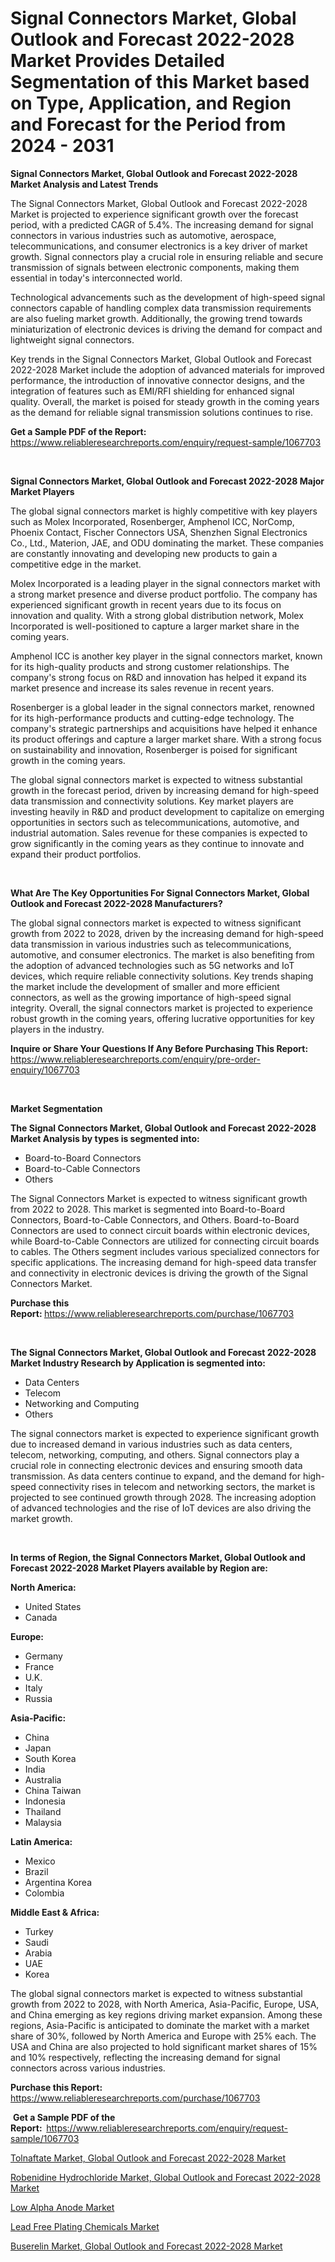<p><h1>Signal Connectors Market, Global Outlook and Forecast 2022-2028 Market Provides Detailed Segmentation of this Market based on Type, Application, and Region and Forecast for the Period from 2024 - 2031</h1></p><p><strong>Signal Connectors Market, Global Outlook and Forecast 2022-2028 Market Analysis and Latest Trends</strong></p>
<p><p>The Signal Connectors Market, Global Outlook and Forecast 2022-2028 Market is projected to experience significant growth over the forecast period, with a predicted CAGR of 5.4%. The increasing demand for signal connectors in various industries such as automotive, aerospace, telecommunications, and consumer electronics is a key driver of market growth. Signal connectors play a crucial role in ensuring reliable and secure transmission of signals between electronic components, making them essential in today's interconnected world.</p><p>Technological advancements such as the development of high-speed signal connectors capable of handling complex data transmission requirements are also fueling market growth. Additionally, the growing trend towards miniaturization of electronic devices is driving the demand for compact and lightweight signal connectors.</p><p>Key trends in the Signal Connectors Market, Global Outlook and Forecast 2022-2028 Market include the adoption of advanced materials for improved performance, the introduction of innovative connector designs, and the integration of features such as EMI/RFI shielding for enhanced signal quality. Overall, the market is poised for steady growth in the coming years as the demand for reliable signal transmission solutions continues to rise.</p></p>
<p><strong>Get a Sample PDF of the Report:&nbsp;</strong> <a href="https://www.reliableresearchreports.com/enquiry/request-sample/1067703">https://www.reliableresearchreports.com/enquiry/request-sample/1067703</a></p>
<p>&nbsp;</p>
<p><strong>Signal Connectors Market, Global Outlook and Forecast 2022-2028 Major Market Players</strong></p>
<p><p>The global signal connectors market is highly competitive with key players such as Molex Incorporated, Rosenberger, Amphenol ICC, NorComp, Phoenix Contact, Fischer Connectors USA, Shenzhen Signal Electronics Co., Ltd., Materion, JAE, and ODU dominating the market. These companies are constantly innovating and developing new products to gain a competitive edge in the market.</p><p>Molex Incorporated is a leading player in the signal connectors market with a strong market presence and diverse product portfolio. The company has experienced significant growth in recent years due to its focus on innovation and quality. With a strong global distribution network, Molex Incorporated is well-positioned to capture a larger market share in the coming years.</p><p>Amphenol ICC is another key player in the signal connectors market, known for its high-quality products and strong customer relationships. The company's strong focus on R&D and innovation has helped it expand its market presence and increase its sales revenue in recent years.</p><p>Rosenberger is a global leader in the signal connectors market, renowned for its high-performance products and cutting-edge technology. The company's strategic partnerships and acquisitions have helped it enhance its product offerings and capture a larger market share. With a strong focus on sustainability and innovation, Rosenberger is poised for significant growth in the coming years.</p><p>The global signal connectors market is expected to witness substantial growth in the forecast period, driven by increasing demand for high-speed data transmission and connectivity solutions. Key market players are investing heavily in R&D and product development to capitalize on emerging opportunities in sectors such as telecommunications, automotive, and industrial automation. Sales revenue for these companies is expected to grow significantly in the coming years as they continue to innovate and expand their product portfolios.</p></p>
<p>&nbsp;</p>
<p><strong>What Are The Key Opportunities For Signal Connectors Market, Global Outlook and Forecast 2022-2028 Manufacturers?</strong></p>
<p><p>The global signal connectors market is expected to witness significant growth from 2022 to 2028, driven by the increasing demand for high-speed data transmission in various industries such as telecommunications, automotive, and consumer electronics. The market is also benefiting from the adoption of advanced technologies such as 5G networks and IoT devices, which require reliable connectivity solutions. Key trends shaping the market include the development of smaller and more efficient connectors, as well as the growing importance of high-speed signal integrity. Overall, the signal connectors market is projected to experience robust growth in the coming years, offering lucrative opportunities for key players in the industry.</p></p>
<p><strong>Inquire or Share Your Questions If Any Before Purchasing This Report:</strong> <a href="https://www.reliableresearchreports.com/enquiry/pre-order-enquiry/1067703">https://www.reliableresearchreports.com/enquiry/pre-order-enquiry/1067703</a></p>
<p>&nbsp;</p>
<p><strong>Market Segmentation</strong></p>
<p><strong>The Signal Connectors Market, Global Outlook and Forecast 2022-2028 Market Analysis by types is segmented into:</strong></p>
<p><ul><li>Board-to-Board Connectors</li><li>Board-to-Cable Connectors</li><li>Others</li></ul></p>
<p><p>The Signal Connectors Market is expected to witness significant growth from 2022 to 2028. This market is segmented into Board-to-Board Connectors, Board-to-Cable Connectors, and Others. Board-to-Board Connectors are used to connect circuit boards within electronic devices, while Board-to-Cable Connectors are utilized for connecting circuit boards to cables. The Others segment includes various specialized connectors for specific applications. The increasing demand for high-speed data transfer and connectivity in electronic devices is driving the growth of the Signal Connectors Market.</p></p>
<p><strong>Purchase this Report:&nbsp;</strong><a href="https://www.reliableresearchreports.com/purchase/1067703">https://www.reliableresearchreports.com/purchase/1067703</a></p>
<p>&nbsp;</p>
<p><strong>The Signal Connectors Market, Global Outlook and Forecast 2022-2028 Market Industry Research by Application is segmented into:</strong></p>
<p><ul><li>Data Centers</li><li>Telecom</li><li>Networking and Computing</li><li>Others</li></ul></p>
<p><p>The signal connectors market is expected to experience significant growth due to increased demand in various industries such as data centers, telecom, networking, computing, and others. Signal connectors play a crucial role in connecting electronic devices and ensuring smooth data transmission. As data centers continue to expand, and the demand for high-speed connectivity rises in telecom and networking sectors, the market is projected to see continued growth through 2028. The increasing adoption of advanced technologies and the rise of IoT devices are also driving the market growth.</p></p>
<p>&nbsp;</p>
<p><strong>In terms of Region, the Signal Connectors Market, Global Outlook and Forecast 2022-2028 Market Players available by Region are:</strong></p>
<p>
    <p> <strong> North America: </strong>
        <ul>
            <li>United States</li>
            <li>Canada</li>
        </ul>
        </p> 
    <p> <strong> Europe: </strong>
        <ul>
            <li>Germany</li>
            <li>France</li>
            <li>U.K.</li>
            <li>Italy</li>
            <li>Russia</li>
        </ul>
        </p> 
    <p> <strong> Asia-Pacific: </strong>
        <ul>
            <li>China</li>
            <li>Japan</li>
            <li>South Korea</li>
            <li>India</li>
            <li>Australia</li>
            <li>China Taiwan</li>
            <li>Indonesia</li>
            <li>Thailand</li>
            <li>Malaysia</li>
        </ul>
        </p> 
    <p> <strong> Latin America: </strong>
        <ul>
            <li>Mexico</li>
            <li>Brazil</li>
            <li>Argentina Korea</li>
            <li>Colombia</li>
        </ul>
        </p> 
    <p> <strong> Middle East & Africa: </strong>
        <ul>
            <li>Turkey</li>
            <li>Saudi</li>
            <li>Arabia</li>
            <li>UAE</li>
            <li>Korea</li>
        </ul>
    </p>
    </p>
<p><p>The global signal connectors market is expected to witness substantial growth from 2022 to 2028, with North America, Asia-Pacific, Europe, USA, and China emerging as key regions driving market expansion. Among these regions, Asia-Pacific is anticipated to dominate the market with a market share of 30%, followed by North America and Europe with 25% each. The USA and China are also projected to hold significant market shares of 15% and 10% respectively, reflecting the increasing demand for signal connectors across various industries.</p></p>
<p><strong>Purchase this Report: </strong><a href="https://www.reliableresearchreports.com/purchase/1067703">https://www.reliableresearchreports.com/purchase/1067703</a></p>
<p>&nbsp;<strong>Get a Sample PDF of the Report:&nbsp;&nbsp;</strong><a href="https://www.reliableresearchreports.com/enquiry/request-sample/1067703">https://www.reliableresearchreports.com/enquiry/request-sample/1067703</a></p>
<p><strong></strong></p>
<p><p><a href="https://github.com/RoccoManning/Market-Research-Report-List-3/blob/main/tolnaftate-market-global-outlook-and-forecast-2022-2028-market.md">Tolnaftate Market, Global Outlook and Forecast 2022-2028 Market</a></p><p><a href="https://github.com/gulaimolin/Market-Research-Report-List-3/blob/main/robenidine-hydrochloride-market-global-outlook-and-forecast-2022-2028-market.md">Robenidine Hydrochloride Market, Global Outlook and Forecast 2022-2028 Market</a></p><p><a href="https://issuu.com/reportprime-2/docs/low-alpha-anode-market-size-2030.pptx">Low Alpha Anode Market</a></p><p><a href="https://issuu.com/reportprime-2/docs/lead-free-plating-chemicals-market-size-2030.pptx">Lead Free Plating Chemicals Market</a></p><p><a href="https://github.com/mauripalmi/Market-Research-Report-List-1/blob/main/buserelin-market-global-outlook-and-forecast-2022-2028-market.md">Buserelin Market, Global Outlook and Forecast 2022-2028 Market</a></p></p>